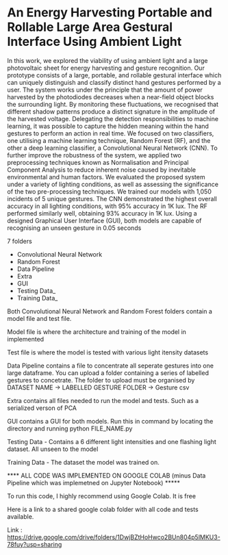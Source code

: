# An Energy Harvesting Portable and Rollable Large Area Gestural Interface Using Ambient Light

In this work, we explored the viability of using ambient light and a large photovoltaic sheet for energy harvesting
and gesture recognition. Our prototype consists of a large, portable, and rollable gestural interface which can
uniquely distinguish and classify distinct hand gestures performed by a user. The system works under the principle
that the amount of power harvested by the photodiodes decreases when a near-field object blocks the surrounding
light. By monitoring these fluctuations, we recognised that different shadow patterns produce a distinct signature in
the amplitude of the harvested voltage. Delegating the detection responsibilities to machine learning, it was possible
to capture the hidden meaning within the hand gestures to perform an action in real time. We focused on two
classifiers, one utilising a machine learning technique, Random Forest (RF), and the other a deep learning classifier,
a Convolutional Neural Network (CNN). To further improve the robustness of the system, we applied two preprocessing 
techniques known as Normalisation and Principal Component Analysis to reduce inherent noise caused
by inevitable environmental and human factors. We evaluated the proposed system under a variety of lighting
conditions, as well as assessing the significance of the two pre-processing techniques. We trained our models with
1,050 incidents of 5 unique gestures. The CNN demonstrated the highest overall accuracy in all lighting conditions,
with 95% accuracy in 1K lux. The RF performed similarly well, obtaining 93% accuracy in 1K lux. Using a
designed Graphical User Interface (GUI), both models are capable of recognising an unseen gesture in 0.05 seconds

7 folders
 - Convolutional Neural Network
 - Random Forest
 - Data Pipeline
 - Extra
 - GUI
 - Testing Data_
 - Training Data_


Both Convolutional Neural Network and Random Forest folders contain a model file and test file.

Model file is where the architecture and training of the model in implemented

Test file is where the model is tested with various light itensity datasets 

Data Pipeline contains a file to concentrate all seperate gestures into one large dataframe.
You can upload a folder containing a series of labelled gestures to concetrate. 
The folder to upload must be organised by DATASET NAME -> LABELLED GESTURE FOLDER -> Gesture csv

Extra contains all files needed to run the model and tests. Such as a serialized verson of PCA 

GUI contains a GUI for both models. Run this in command by locating the directory and running python FILE_NAME.py

Testing Data - Contains a 6 different light intensities and one flashing light dataset. All unseen to the model

Training Data - The dataset the model was trained on.



**** ALL CODE WAS IMPLEMENTED ON GOOGLE COLAB (minus Data Pipeline which was implemetned on Jupyter Notebook) *****

To run this code, I highly recommend using Google Colab. It is free

Here is a link to a shared google colab folder with all code and tests available.

Link : https://drive.google.com/drive/folders/1DwjBZtHoHwco2BUn804p5lMKU3-78fuy?usp=sharing
